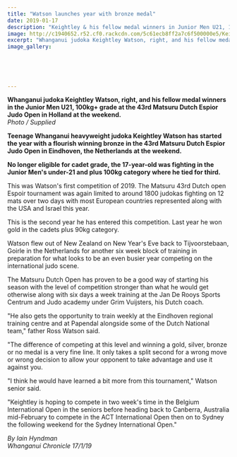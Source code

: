 ```yaml
---
title: "Watson launches year with bronze medal"
date: 2019-01-17
description: "Keightley & his fellow medal winners in Junior Men U21, 100kg+ grade at the 43rd Matsuru Dutch Espior Judo Open..."
image: http://c1940652.r52.cf0.rackcdn.com/5c61ecb8ff2a7c6f500000e5/Keightley-17.1.19-Chron.jpg
excerpt: "Whanganui judoka Keightley Watson, right, and his fellow medal winners in the Junior Men U21, 100kg+ grade at the 43rd Matsuru Dutch Espior Judo Open in Holland at the weekend."
image_gallery:
    
    
    
    
    
---
```


<p><strong>Whanganui judoka Keightley Watson, right, and his fellow medal winners in the Junior Men U21, 100kg+ grade at the 43rd Matsuru Dutch Espior Judo Open in Holland at the weekend.</strong><br /><em>Photo / Supplied</em></p>
<p class="element element-paragraph"><strong>Teenage Whanganui heavyweight judoka Keightley Watson has started the year with a flourish winning bronze in the 43rd Matsuru Dutch Espior Judo Open in Eindhoven, the Netherlands at the weekend.</strong></p>
<p class="element element-paragraph"><strong>No longer eligible for cadet grade, the 17-year-old was fighting in the Junior Men's under-21 and plus 100kg category where he tied for third.</strong></p>
<p class="element element-paragraph">This was Watson's first competition of 2019. The Matsuru 43rd Dutch open Espoir tournament was again limited to around 1800 judokas fighting on 12 mats over two days with most European countries represented along with the USA and Israel this year.</p>
<p class="element element-paragraph">This is the second year he has entered this competition. Last year he won gold in the cadets plus 90kg category.</p>
<p class="element element-paragraph">Watson flew out of New Zealand on New Year's Eve back to Tijvoorstebaan, Goirle in the Netherlands for another six week block of training in preparation for what looks to be an even busier year competing on the international judo scene.</p>
<p class="element element-paragraph">The Matsuru Dutch Open has proven to be a good way of starting his season with the level of competition stronger than what he would get otherwise along with six days a week training at the Jan De Rooys Sports Centrum and Judo academy under Grim Vuijsters, his Dutch coach.</p>
<p class="element element-paragraph">"He also gets the opportunity to train weekly at the Eindhoven regional training centre and at Papendal alongside some of the Dutch National team," father Ross Watson said.</p>
<p class="element element-paragraph">"The difference of competing at this level and winning a gold, silver, bronze or no medal is a very fine line. It only takes a split second for a wrong move or wrong decision to allow your opponent to take advantage and use it against you.</p>
<p class="element element-paragraph">"I think he would have learned a bit more from this tournament," Watson senior said.</p>
<p class="element element-paragraph">"Keightley is hoping to compete in two week's time in the Belgium International Open in the seniors before heading back to Canberra, Australia mid-February to compete in the ACT International Open then on to Sydney the following weekend for the Sydney International Open."</p>
<p class="element element-paragraph"><em>By Iain Hyndman</em><br /><em>Whanganui Chronicle 17/1/19</em></p>


